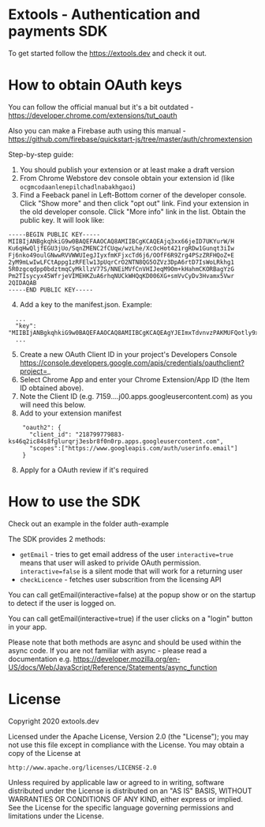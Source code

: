 # Extools - Authentication and payments SDK

To get started follow the https://extools.dev and check it out.

# How to obtain OAuth keys

You can follow the official manual but it's a bit outdated - https://developer.chrome.com/extensions/tut_oauth

Also you can make a Firebase auth using this manual - https://github.com/firebase/quickstart-js/tree/master/auth/chromextension

Step-by-step guide:
1. You should publish your extension or at least make a draft version
2. From Chrome Webstore dev console obtain your extension id (like `ocgmcodaanlenepilchadlnabakhgaoi`)
3. Find a Feeback panel in Left-Bottom corner of the developer console. Click "Show more" and then click "opt out" link. Find your extension in the old developer console. Click "More info" link in the list. Obtain the public key. It will look like:
```
-----BEGIN PUBLIC KEY-----
MIIBIjANBgkqhkiG9w0BAQEFAAOCAQ8AMIIBCgKCAQEAjq3xx66jeID7UKYurW/H
Ku6qHwQljfEGU3jUo/SqnZMENC2fCUqw/wzLhe/XcOcHot421rgRDw1Gunqt3iIw
Fj6nko49oulGNwwRVVWWUIegJIyxfmKFjxcTd6j6/OOfF6R9Zrg4PSzZRFHQoZ+E
2yM9mLwIwLFCtAppg1zRFElw13pUqrCrO2NTN8QG5OZVz3DpA6rtD7IsWoLRkhg1
5R0zgcqdpp0bdztmqCyMkllzV77S/NNEiMVfCnVHIJeqM9Om+kHahmCKORBagYzG
Pm2TIsycyx45WfrjeVIMEHKZuA6rhqNUCkWHQqKD006XG+smVvCyDv3Hvamx5Vwr
2QIDAQAB
-----END PUBLIC KEY-----
```
4. Add a key to the manifest.json. Example:
```
  ...
  "key": "MIIBIjANBgkqhkiG9w0BAQEFAAOCAQ8AMIIBCgKCAQEAgYJEImxTdvnvzPAKMUFQotly9xowzdUF7EBPYdzBpQFfFaJ/GSQZWihyGLgS61QS1hg9kagrEtJy2fhj4720MSBpZ+0s2/JraY0hBsKT/FmWvTEv9z/Ji3TYzzJh1fZxAZFRhfvZo2O2rJ0dHymfWg0vZhWVgtDoOBIluhNSCxqeBIRWccXfvZhTaxWOcDBbnoi2TlZRLRXR5WUB88zyfAP+EKeFT3PeUxBV2gkJ02KFmVvQS4+9s7SS7rfHW48CoQPO2xjcmQYiFb+4xcxJ+XKeHfjmGz3mUNWN92bJUUz5ZpmTFyhJP+UY34hW8cZYcCkXkHbvNxYDLyd7GgsXCwIDAQAB",
  ...
```
5. Create a new OAuth Client ID in your project's Developers Console https://console.developers.google.com/apis/credentials/oauthclient?project=_
6. Select Chrome App and enter your Chrome Extension/App ID (the Item ID obtained above).
6. Note the Client ID (e.g. 7159....j00.apps.googleusercontent.com) as you will need this below.
7. Add to your extension manifest
```
    "oauth2": {
      "client_id": "218799779883-ks46q2ic84s8fglurqrj3esbr8f0n0rp.apps.googleusercontent.com",
      "scopes":["https://www.googleapis.com/auth/userinfo.email"]
    }
```
8. Apply for a OAuth review if it's required

# How to use the SDK 

Check out an example in the folder auth-example

The SDK provides 2 methods:

* `getEmail` - tries to get email address of the user
`interactive=true` means that user will asked to privide OAuth permission.
`interactive=false` is a silent mode that will work for a returning user
* `checkLicence` - fetches user subscrition from the licensing API

You can call getEmail(interactive=false) at the popup show or on the startup to detect if the user is logged on.

You can call getEmail(interactive=true) if the user clicks on a "login" button in your app.

Please note that both methods are async and should be used within the async code.
If you are not familiar with async - please read a documentation e.g. https://developer.mozilla.org/en-US/docs/Web/JavaScript/Reference/Statements/async_function

# License

Copyright 2020 extools.dev

Licensed under the Apache License, Version 2.0 (the "License");
you may not use this file except in compliance with the License.
You may obtain a copy of the License at

    http://www.apache.org/licenses/LICENSE-2.0

Unless required by applicable law or agreed to in writing, software
distributed under the License is distributed on an "AS IS" BASIS,
WITHOUT WARRANTIES OR CONDITIONS OF ANY KIND, either express or implied.
See the License for the specific language governing permissions and
limitations under the License.
